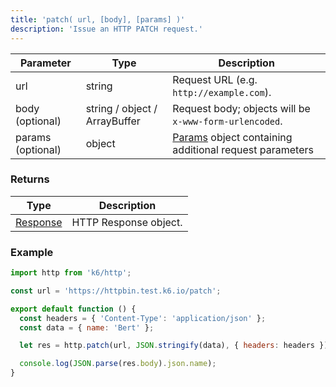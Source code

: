 ```yaml
---
title: 'patch( url, [body], [params] )'
description: 'Issue an HTTP PATCH request.'
---
```


| Parameter         | Type                          | Description                                                                              |
| ----------------- | ----------------------------- | ---------------------------------------------------------------------------------------- |
| url               | string                        | Request URL (e.g. `http://example.com`).                                                 |
| body (optional)   | string / object / ArrayBuffer | Request body; objects will be `x-www-form-urlencoded`.                                   |
| params (optional) | object                        | [Params](/javascript-api/k6-http/params) object containing additional request parameters |

### Returns

| Type                                         | Description           |
| -------------------------------------------- | --------------------- |
| [Response](/javascript-api/k6-http/response) | HTTP Response object. |

### Example

<CodeGroup labels={[], lineNumbers=[true]}>

```javascript
import http from 'k6/http';

const url = 'https://httpbin.test.k6.io/patch';

export default function () {
  const headers = { 'Content-Type': 'application/json' };
  const data = { name: 'Bert' };

  let res = http.patch(url, JSON.stringify(data), { headers: headers });

  console.log(JSON.parse(res.body).json.name);
}
```

</CodeGroup>
